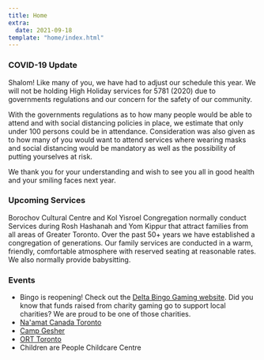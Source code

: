 ```yaml
---
title: Home
extra:
  date: 2021-09-18
template: "home/index.html"
---
```

### COVID-19 Update

Shalom! Like many of you, we have had to adjust our schedule this year. We will not be holding High Holiday services for 5781 (2020) due to governments regulations and our concern for the safety of our community.

With the governments regulations as to how many people would be able to attend and with social distancing policies in place, we estimate that only under 100 persons could be in attendance. Consideration was also given as to how many of you would want to attend services where wearing masks and social distancing would be mandatory as well as the possibility of putting yourselves at risk.

We thank you for your understanding and wish to see you all in good health and your smiling faces next year.

### Upcoming Services

Borochov Cultural Centre and Kol Yisroel Congregation normally conduct Services during Rosh Hashanah and Yom Kippur that attract families from all areas of Greater Toronto. Over the past 50+ years we have established a congregation of generations. Our family services are conducted in a warm, friendly, comfortable atmosphere with reserved seating at reasonable rates.  We also normally provide babysitting.

### Events

* Bingo is reopening! Check out the [Delta Bingo Gaming website](https://deltabingo.com/our-locations/downsview/). Did you know that funds raised from charity gaming go to support local charities? We are proud to be one of those charities.
* [Na'amat Canada Toronto](http://naamat.com/toronto)
* [Camp Gesher](https://campgesher.com)
* [ORT Toronto](https://ort-toronto.org/upcoming-events/)
* Children are People Childcare Centre
